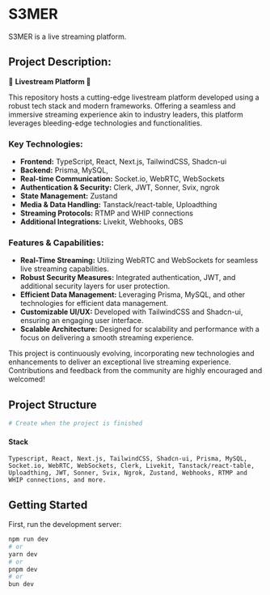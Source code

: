 # S3MER

S3MER is a live streaming platform.

## Project Description:

🌟 **Livestream Platform 🎥**

This repository hosts a cutting-edge livestream platform developed using a robust tech stack and modern frameworks. Offering a seamless and immersive streaming experience akin to industry leaders, this platform leverages bleeding-edge technologies and functionalities.

### Key Technologies:

- **Frontend:** TypeScript, React, Next.js, TailwindCSS, Shadcn-ui
- **Backend:** Prisma, MySQL,
- **Real-time Communication:** Socket.io, WebRTC, WebSockets
- **Authentication & Security:** Clerk, JWT, Sonner, Svix, ngrok
- **State Management:** Zustand
- **Media & Data Handling:** Tanstack/react-table, Uploadthing
- **Streaming Protocols:** RTMP and WHIP connections
- **Additional Integrations:** Livekit, Webhooks, OBS

### Features & Capabilities:

- **Real-Time Streaming:** Utilizing WebRTC and WebSockets for seamless live streaming capabilities.
- **Robust Security Measures:** Integrated authentication, JWT, and additional security layers for user protection.
- **Efficient Data Management:** Leveraging Prisma, MySQL, and other technologies for efficient data management.
- **Customizable UI/UX:** Developed with TailwindCSS and Shadcn-ui, ensuring an engaging user interface.
- **Scalable Architecture:** Designed for scalability and performance with a focus on delivering a smooth streaming experience.

This project is continuously evolving, incorporating new technologies and enhancements to deliver an exceptional live streaming experience. Contributions and feedback from the community are highly encouraged and welcomed!

## Project Structure

```bash
# Create when the project is finished
```

#### Stack

`Typescript, React, Next.js, TailwindCSS, Shadcn-ui, Prisma, MySQL, Socket.io, WebRTC, WebSockets, Clerk, Livekit, Tanstack/react-table, Uploadthing, JWT, Sonner, Svix, Ngrok, Zustand, Webhooks, RTMP and WHIP connections, and more. `

## Getting Started

First, run the development server:

```bash
npm run dev
# or
yarn dev
# or
pnpm dev
# or
bun dev
```
